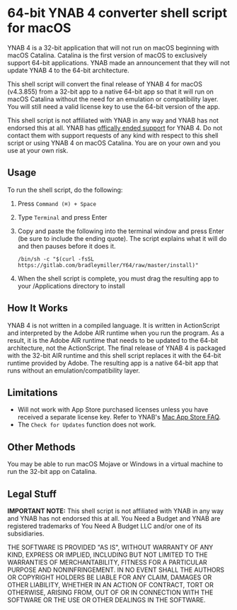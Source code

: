 # 64-bit YNAB 4 converter shell script for macOS

YNAB 4 is a 32-bit application that will not run on macOS beginning with macOS Catalina. Catalina is the first version of macOS to exclusively support 64-bit applications. YNAB made an announcement that they will not update YNAB 4 to the 64-bit architecture.

This shell script will convert the final release of YNAB 4 for macOS (v4.3.855) from a 32-bit app to a native 64-bit app so that it will run on macOS Catalina without the need for an emulation or compatibility layer. You will still need a valid license key to use the 64-bit version of the app.

This shell script is not affiliated with YNAB in any way and YNAB has not endorsed this at all. YNAB has [offically ended support](https://web.archive.org/web/20191008235951/https://www.youneedabudget.com/ynab-4-support-will-end-october-2019/) for YNAB 4. Do not contact them with support requests of any kind with respect to this shell script or using YNAB 4 on macOS Catalina. You are on your own and you use at your own risk.

## Usage

To run the shell script, do the following:

1. Press `Command (⌘) + Space`
2. Type `Terminal` and press Enter
3. Copy and paste the following into the terminal window and press Enter (be sure to include the ending quote). The script explains what it will do and then pauses before it does it.

   ```/bin/sh -c "$(curl -fsSL https://gitlab.com/bradleymiller/Y64/raw/master/install)"```

4. When the shell script is complete, you must drag the resulting app to your /Applications directory to install

## How It Works

YNAB 4 is not written in a compiled language. It is written in ActionScript and interpreted by the Adobe AIR runtime when you run the program. As a result, it is the Adobe AIR runtime that needs to be updated to the 64-bit architecture, not the ActionScript. The final release of YNAB 4 is packaged with the 32-bit AIR runtime and this shell script replaces it with the 64-bit runtime provided by Adobe. The resulting app is a native 64-bit app that runs without an emulation/compatibility layer.

## Limitations
- Will not work with App Store purchased licenses unless you have received a separate license key. Refer to YNAB's [Mac App Store FAQ](https://web.archive.org/web/20170817002804/https://classic.youneedabudget.com/support/article/mac-app-store-faq).
- The `Check for Updates` function does not work.

## Other Methods

You may be able to run macOS Mojave or Windows in a virtual machine to run the 32-bit app on Catalina.

## Legal Stuff
**IMPORTANT NOTE:** This shell script is not affiliated with YNAB in any way and YNAB has not endorsed this at all. You Need a Budget and YNAB are registered trademarks of You Need A Budget LLC and/or one of its subsidiaries.

THE SOFTWARE IS PROVIDED "AS IS", WITHOUT WARRANTY OF ANY KIND, EXPRESS OR IMPLIED, INCLUDING BUT NOT LIMITED TO THE WARRANTIES OF MERCHANTABILITY, FITNESS FOR A PARTICULAR PURPOSE AND NONINFRINGEMENT. IN NO EVENT SHALL THE AUTHORS OR COPYRIGHT HOLDERS BE LIABLE FOR ANY CLAIM, DAMAGES OR OTHER LIABILITY, WHETHER IN AN ACTION OF CONTRACT, TORT OR OTHERWISE, ARISING FROM, OUT OF OR IN CONNECTION WITH THE SOFTWARE OR THE USE OR OTHER DEALINGS IN THE SOFTWARE.
